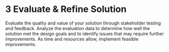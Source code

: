 # 3 Evaluate & Refine Solution

Evaluate the quality and value of your solution through stakeholder testing and feedback. Analyze the evaluation data to determine how well the solution met the design goals and to identify issues that may require further improvements. As time and resources allow, implement feasible improvements.


